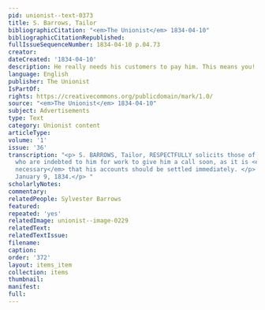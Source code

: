 ```yaml
---
pid: unionist--text-0373
title: S. Barrows, Tailor
bibliographicCitation: "<em>The Unionist</em> 1834-04-10"
bibliographicCitationRepublished: 
fullIssueSequenceNumber: 1834-04-10 p.04.73
creator: 
dateCreated: '1834-04-10'
description: He really needs his customers to pay him. This means you!
language: English
publisher: The Unionist
IsPartOf: 
rights: https://creativecommons.org/publicdomain/mark/1.0/
source: "<em>The Unionist</em> 1834-04-10"
subject: Advertisements
type: Text
category: Unionist content
articleType: 
volume: '1'
issue: '36'
transcription: "<p> S. BARROWS, Tailor, RESPECTFULLY solicits those of his customers
  who are indebted to him for work to give him a call soon, as it is <em>absolutely
  necessary</em> that his accounts should be settled immediately. </p> <p>Brooklyn,
  January 9, 1834.</p> "
scholarlyNotes: 
commentary: 
relatedPeople: Sylvester Barrows
featured: 
repeated: 'yes'
relatedImage: unionist--image-0229
relatedText: 
relatedTextIssue: 
filename: 
caption: 
order: '372'
layout: items_item
collection: items
thumbnail: 
manifest: 
full: 
---
```

